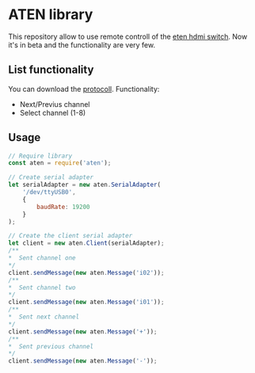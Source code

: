 # ATEN library

This repository allow to use remote controll of the [eten hdmi switch](http://www.aten.com/global/en/products/professional-audiovideo/video-switches/vs0801h/). 
Now it's in beta and the functionality are very few.

## List functionality

You can download the [protocoll](http://assets.aten.com/product/manual/vs0801h_w-2017-02-06.pdf). 
Functionality:

* Next/Previus channel
* Select channel (1-8)

## Usage

```javascript
// Require library
const aten = require('aten');

// Create serial adapter
let serialAdapter = new aten.SerialAdapter(
    '/dev/ttyUSB0',
    {
        baudRate: 19200
    }
);

// Create the client serial adapter
let client = new aten.Client(serialAdapter);
/**
*  Sent channel one
*/
client.sendMessage(new aten.Message('i02'));
/**
*  Sent channel two
*/
client.sendMessage(new aten.Message('i01'));
/**
*  Sent next channel 
*/
client.sendMessage(new aten.Message('+'));
/**
*  Sent previous channel 
*/
client.sendMessage(new aten.Message('-'));

```
